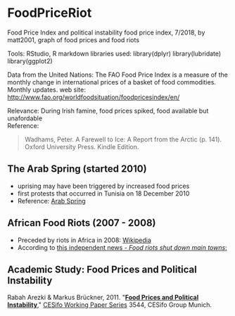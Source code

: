 # FoodPriceRiot
Food Price Index and political instability
food price index, 7/2018, by matt2001, graph of food prices and food riots

Tools: RStudio, R markdown
libraries used:
library(dplyr)
library(lubridate)
library(ggplot2)

Data from the United Nations: 
The FAO Food Price Index is a measure of the monthly change in 
international prices of a basket of food commodities. Monthly updates.
web site: http://www.fao.org/worldfoodsituation/foodpricesindex/en/

Relevance: During Irish famine, food prices spiked, food available but unafordable  
Reference:  
>Wadhams, Peter. A Farewell to Ice: A Report from the Arctic (p. 141). 
Oxford University Press. Kindle Edition. 

## The Arab Spring (started 2010)

* uprising may have been triggered by increased food prices
* first protests that occurred in Tunisia on 18 December 2010
* Reference: [Arab Spring](https://en.wikipedia.org/wiki/Arab_Spring)

## African Food Riots (2007 - 2008)  
* Preceded by riots in Africa in 2008: [Wikipedia](https://en.wikipedia.org/wiki/2007%E2%80%9308_world_food_price_crisis) 
* According to [this independent news - *Food riots shut down main towns*:](http://www.irinnews.org/report/76905/burkina-faso-food-riots-shut-down-main-towns
)

## Academic Study: Food Prices and Political Instability
Rabah Arezki & Markus Brückner, 2011.
"<B><A HREF="https://ideas.repec.org/p/ces/ceswps/_3544.html">Food Prices and Political Instability</A></B>,"
<A HREF="https://ideas.repec.org/s/ces/ceswps.html">CESifo Working Paper Series</A> 
3544, CESifo Group Munich.
